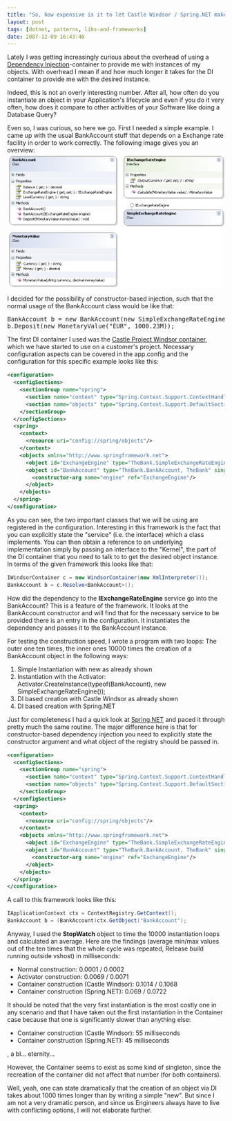 ```yaml
---
title: "So, how expensive is it to let Castle Windsor / Spring.NET make my object?"
layout: post
tags: [dotnet, patterns, libs-and-frameworks]
date: 2007-12-09 16:43:46
---
```


Lately I was getting increasingly curious about the overhead of using a [Dependency Injection](http://martinfowler.com/articles/injection.html)-container to provide me with instances of my objects. With overhead I mean if and how much longer it takes for the DI container to provide me with the desired instance. 

Indeed, this is not an overly interesting number. After all, how often do you instantiate an object in your Application's lifecycle and even if you do it very often, how does it compare to other activities of your Software like doing a Database Query?

Even so, I was curious, so here we go. First I needed a simple example. I came up with the usual BankAccount stuff that depends on a Exchange rate facility in order to work correctly. The following image gives you an overview: 
 ![System overview Bankaccount](/assets/scrshot_bank.png) 

I decided for the possibility of constructor-based injection, such that the normal usage of the BankAccount class would be like that:
 <pre class="sh_csharp">
BankAccount b = new BankAccount(new SimpleExchangeRateEngine());
b.Deposit(new MonetaryValue("EUR", 1000.23M));
</pre>
The first DI container I used was the [Castle Project Windsor container](http://www.castleproject.org/container/index.html), which we have started to use on a customer's project. Necessary configuration aspects can be covered in the app.config and the configuration for this specific example looks like this:

```xml
<configuration>
  <configSections>
    <sectionGroup name="spring">
      <section name="context" type="Spring.Context.Support.ContextHandler, Spring.Core"/>
      <section name="objects" type="Spring.Context.Support.DefaultSectionHandler, Spring.Core" />
    </sectionGroup>
  </configSections>
  <spring>
    <context>
      <resource uri="config://spring/objects"/>
    </context>
    <objects xmlns="http://www.springframework.net">
      <object id="ExchangeEngine" type="TheBank.SimpleExchangeRateEngine, TheBank" singleton="false" />
      <object id="BankAccount" type="TheBank.BankAccount, TheBank" singleton="false">
        <constructor-arg name="engine" ref="ExchangeEngine"/>
      </object>
    </objects>
  </spring>
</configuration>
```

As you can see, the two important classes that we will be using are registered in the configuration. 
Interesting in this framework is the fact that you can explicitly state the "service" (i.e. the interface) which a class implements. You can then obtain a reference to an underlying implementation simply by passing an interface to the "Kernel", the part of the DI container that you need to talk to to get the desired object instance. In terms of the given framework this looks like that:

```csharp
IWindsorContainer c = new WindsorContainer(new XmlInterpreter());
BankAccount b = c.Resolve<BankAccount>();
```

How did the dependency to the **IExchangeRateEngine** service go into the BankAccount? This is a feature of the framework. It looks at the BankAccount constructor and will find that for the necessary service to be provided there is an entry in the configuration. It instantiates the dependency and passes it to the BankAccount instance.

For testing the construction speed, I wrote a program with two loops: The outer one ten times, the inner ones 10000 times the creation of a BankAccount object in the following ways:

1.  Simple Instantiation with new as already shown
2.  Instantiation with the Activator: Activator.CreateInstance(typeof(BankAccount), new SimpleExchangeRateEngine());
3.  DI based creation with Castle Windsor as already shown
4.  DI based creation with Spring.NET

Just for completeness I had a quick look at [Spring.NET](http://www.springframework.net/) and paced it through pretty much the same routine. The major difference here is that for constructor-based dependency injection you need to explicitly state the constructor argument and what object of the registry should be passed in.

```xml
<configuration>
  <configSections>
    <sectionGroup name="spring">
      <section name="context" type="Spring.Context.Support.ContextHandler, Spring.Core"/>
      <section name="objects" type="Spring.Context.Support.DefaultSectionHandler, Spring.Core" />
    </sectionGroup>
  </configSections>
  <spring>
    <context>
      <resource uri="config://spring/objects"/>
    </context>
    <objects xmlns="http://www.springframework.net">
      <object id="ExchangeEngine" type="TheBank.SimpleExchangeRateEngine, TheBank" singleton="false" />
      <object id="BankAccount" type="TheBank.BankAccount, TheBank" singleton="false">
        <constructor-arg name="engine" ref="ExchangeEngine"/>
      </object>
    </objects>
  </spring>
</configuration>
```

A call to this framework looks like this:

```csharp
IApplicationContext ctx = ContextRegistry.GetContext();
BankAccount b = (BankAccount)ctx.GetObject("BankAccount");
```

Anyway, I used the **StopWatch** object to time the 10000 instantiation loops and calculated an average. Here are the findings (average min/max values out of the ten times that the whole cycle was repeated, Release build running outside vshost) in milliseconds:

*   Normal construction: 0.0001 / 0.0002
*   Activator construction: 0.0069 / 0.0071
*   Container construction (Castle Windsor): 0.1014 / 0.1068
*   Container construction (Spring.NET): 0.069 / 0.0722

It should be noted that the very first instantiation is the most costly one in any scenario and that I have taken out the first instantiation in the Container case because that one is significantly slower than anything else: 

*   Container construction (Castle Windsor): 55 milliseconds
*   Container construction (Spring.NET): 45 milliseconds

, a bl... eternity...

However, the Container seems to exist as some kind of singleton, since the recreation of the container did not affect that number (for both containers).

Well, yeah, one can state dramatically that the creation of an object via DI takes about 1000 times longer than by writing a simple "new". But since I am not a very dramatic person, and since us Engineers always have to live with conflicting options, I will not elaborate further.